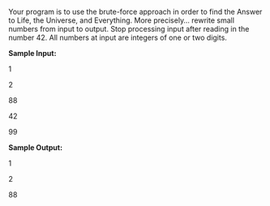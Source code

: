 Your program is to use the brute-force approach in order to find the Answer to Life, the Universe, and Everything. 
More precisely… rewrite small numbers from input to output. Stop processing input after reading in 
the number 42. All numbers at input are integers of one or two digits.

__Sample Input:__

1

2

88

42

99

__Sample Output:__

1

2

88
